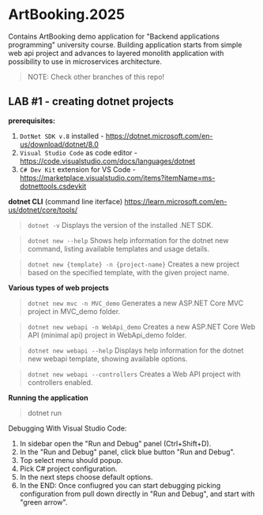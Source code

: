 # ArtBooking.2025

Contains ArtBooking demo application for "Backend applications programming" university course. Building application starts from simple web api project and advances to layered monolith application with possibility to use in microservices architecture.

> NOTE: Check other branches of this repo!

## LAB #1 - creating dotnet projects

**prerequisites:**
1. `DotNet SDK v.8` installed - https://dotnet.microsoft.com/en-us/download/dotnet/8.0
2. `Visual Studio Code` as code editor - https://code.visualstudio.com/docs/languages/dotnet
3. `C# Dev Kit` extension for VS Code - https://marketplace.visualstudio.com/items?itemName=ms-dotnettools.csdevkit

**dotnet CLI** (command line iterface)
https://learn.microsoft.com/en-us/dotnet/core/tools/

> `dotnet -v`
> Displays the version of the installed .NET SDK.

> `dotnet new --help`
> Shows help information for the dotnet new command, listing available templates and usage details.

> `dotnet new {template} -n {project-name}`
> Creates a new project based on the specified template, with the given project name.

**Various types of web projects**
> `dotnet new mvc -n MVC_demo`
> Generates a new ASP.NET Core MVC project in MVC_demo folder.

> `dotnet new webapi -n WebApi_demo`
> Creates a new ASP.NET Core Web API (minimal api) project in WebApi_demo folder.

> `dotnet new webapi --help`
> Displays help information for the dotnet new webapi template, showing available options.

> `dotnet new webapi --controllers`
> Creates a Web API project with controllers enabled.

**Running the application**
> dotnet run

Debugging With Visual Studio Code:
1. In sidebar open the "Run and Debug" panel (Ctrl+Shift+D).
2. In the "Run and Debug" panel, click blue button "Run and Debug".
3. Top select menu should popup.
4. Pick C# project configuration.
5. In the next steps choose default options.
6. In the END: Once confiugred you can start debugging picking configuration from pull down directly in "Run and Debug", and start with "green arrow".
